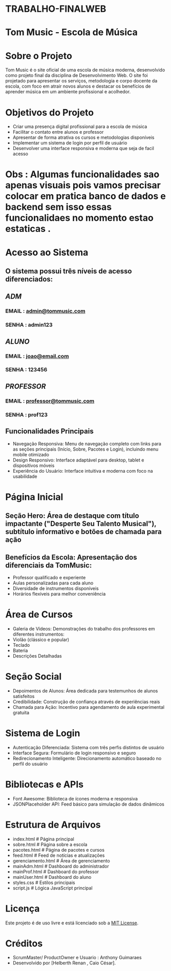 # TRABALHO-FINALWEB
# Tom Music - Escola de Música

# Sobre o Projeto
Tom Music é o site oficial de uma escola de música moderna, desenvolvido como projeto final da disciplina de Desenvolvimento Web. O site foi projetado para apresentar os serviços, metodologia e corpo docente da escola, com foco em atrair novos alunos e destacar os benefícios de aprender música em um ambiente profissional e acolhedor.

# Objetivos do Projeto

- Criar uma presença digital profissional para a escola de música
- Facilitar o contato entre alunos e professor
- Apresentar de forma atrativa os cursos e metodologias disponíveis
- Implementar um sistema de login por perfil de usuário
- Desenvolver uma interface responsiva e moderna que seja de facil acesso

# Obs : Algumas funcionalidades sao apenas visuais pois vamos precisar colocar em pratica banco de dados e backend sem isso essas funcionalidaes no momento estao estaticas .


# **Acesso ao Sistema**
## **O sistema possui três níveis de acesso diferenciados:**
## ***ADM***
### EMAIL : admin@tommusic.com
### SENHA : admin123
## ***ALUNO***
### EMAIL : joao@email.com
### SENHA : 123456 
## ***PROFESSOR***
### EMAIL : professor@tommusic.com
### SENHA : prof123 

## Funcionalidades Principais
- Navegação Responsiva: Menu de navegação completo com links para as seções principais (Início, Sobre, Pacotes e Login), incluindo menu mobile otimizado
- Design Responsivo: Interface adaptável para desktop, tablet e dispositivos móveis
- Experiência do Usuário: Interface intuitiva e moderna com foco na usabilidade

# Página Inicial

## Seção Hero: Área de destaque com título impactante ("Desperte Seu Talento Musical"), subtítulo informativo e botões de chamada para ação
## Benefícios da Escola: Apresentação dos diferenciais da TomMusic:
- Professor qualificado e experiente
- Aulas personalizadas para cada aluno
- Diversidade de instrumentos disponíveis
- Horários flexíveis para melhor conveniência


# Área de Cursos

- Galeria de Vídeos: Demonstrações do trabalho dos professores em diferentes instrumentos:
- Violão (clássico e popular)
- Teclado 
- Bateria 
- Descrições Detalhadas

# Seção Social

- Depoimentos de Alunos: Área dedicada para testemunhos de alunos satisfeitos
- Credibilidade: Construção de confiança através de experiências reais
- Chamada para Ação: Incentivo para agendamento de aula experimental gratuita

# Sistema de Login

- Autenticação Diferenciada: Sistema com três perfis distintos de usuário
- Interface Segura: Formulário de login responsivo e seguro
- Redirecionamento Inteligente: Direcionamento automático baseado no perfil do usuário

# Bibliotecas e APIs
- Font Awesome: Biblioteca de ícones moderna e responsiva
- JSONPlaceholder API: Feed básico para simulação de dados dinâmicos

# Estrutura de Arquivos
- index.html              # Página principal
- sobre.html              # Página sobre a escola
- pacotes.html            # Página de pacotes e cursos
- feed.html               # Feed de notícias e atualizações
- gerenciamento.html      # Área de gerenciamento
- mainAdm.html            # Dashboard do administrador
- mainProf.html           # Dashboard do professor
- mainUser.html           # Dashboard do aluno
- styles.css              # Estilos principais
- script.js               # Lógica JavaScript principal

# Licença
Este projeto é de uso livre e está licenciado sob a [MIT License](https://opensource.org/licenses/MIT).

# Créditos
- ScrumMaster/ ProductOwner e Usuario  : Anthony Guimaraes
- Desenvolvido por [Helberth Renan , Caio César].
